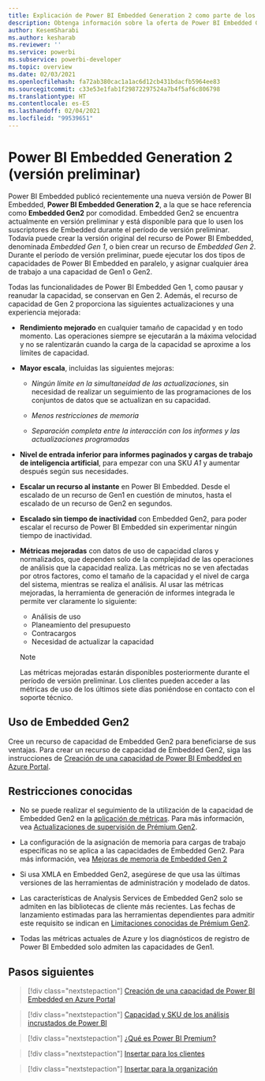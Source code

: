 ```yaml
---
title: Explicación de Power BI Embedded Generation 2 como parte de los análisis de Power BI Embedded
description: Obtenga información sobre la oferta de Power BI Embedded Generation 2 en los análisis de Power BI Embedded.
author: KesemSharabi
ms.author: kesharab
ms.reviewer: ''
ms.service: powerbi
ms.subservice: powerbi-developer
ms.topic: overview
ms.date: 02/03/2021
ms.openlocfilehash: fa72ab380cac1a1ac6d12cb431bdacfb5964ee83
ms.sourcegitcommit: c33e53e1fab1f29872297524a7b4f5af6c806798
ms.translationtype: HT
ms.contentlocale: es-ES
ms.lasthandoff: 02/04/2021
ms.locfileid: "99539651"
---
```

# <a name="power-bi-embedded-generation-2-preview"></a>Power BI Embedded Generation 2 (versión preliminar)

Power BI Embedded publicó recientemente una nueva versión de Power BI Embedded, **Power BI Embedded Generation 2**, a la que se hace referencia como **Embedded Gen2** por comodidad. Embedded Gen2 se encuentra actualmente en versión preliminar y está disponible para que lo usen los suscriptores de Embedded durante el período de versión preliminar. Todavía puede crear la versión original del recurso de Power BI Embedded, denominada *Embedded Gen 1*, o bien crear un recurso de *Embedded Gen 2*. Durante el período de versión preliminar, puede ejecutar los dos tipos de capacidades de Power BI Embedded en paralelo, y asignar cualquier área de trabajo a una capacidad de Gen1 o Gen2.

Todas las funcionalidades de Power BI Embedded Gen 1, como pausar y reanudar la capacidad, se conservan en Gen 2. Además, el recurso de capacidad de Gen 2 proporciona las siguientes actualizaciones y una experiencia mejorada:

* **Rendimiento mejorado** en cualquier tamaño de capacidad y en todo momento. Las operaciones siempre se ejecutarán a la máxima velocidad y no se ralentizarán cuando la carga de la capacidad se aproxime a los límites de capacidad.

* **Mayor escala**, incluidas las siguientes mejoras:

    * *Ningún límite en la simultaneidad de las actualizaciones*, sin necesidad de realizar un seguimiento de las programaciones de los conjuntos de datos que se actualizan en su capacidad.

    * *Menos restricciones de memoria*

    * *Separación completa entre la interacción con los informes y las actualizaciones programadas*

* **Nivel de entrada inferior para informes paginados y cargas de trabajo de inteligencia artificial**, para empezar con una SKU *A1* y aumentar después según sus necesidades.

* **Escalar un recurso al instante** en Power BI Embedded. Desde el escalado de un recurso de Gen1 en cuestión de minutos, hasta el escalado de un recurso de Gen2 en segundos.

* **Escalado sin tiempo de inactividad** con Embedded Gen2, para poder escalar el recurso de Power BI Embedded sin experimentar ningún tiempo de inactividad.

* **Métricas mejoradas** con datos de uso de capacidad claros y normalizados, que dependen solo de la complejidad de las operaciones de análisis que la capacidad realiza. Las métricas no se ven afectadas por otros factores, como el tamaño de la capacidad y el nivel de carga del sistema, mientras se realiza el análisis. Al usar las métricas mejoradas, la herramienta de generación de informes integrada le permite ver claramente lo siguiente:
    * Análisis de uso
    * Planeamiento del presupuesto
    * Contracargos
    * Necesidad de actualizar la capacidad

    >[!NOTE]
    >Las métricas mejoradas estarán disponibles posteriormente durante el período de versión preliminar. Los clientes pueden acceder a las métricas de uso de los últimos siete días poniéndose en contacto con el soporte técnico.

## <a name="using-embedded-gen2"></a>Uso de Embedded Gen2

Cree un recurso de capacidad de Embedded Gen2 para beneficiarse de sus ventajas. Para crear un recurso de capacidad de Embedded Gen2, siga las instrucciones de [Creación de una capacidad de Power BI Embedded en Azure Portal](azure-pbie-create-capacity.md).

## <a name="known-limitations"></a>Restricciones conocidas

* No se puede realizar el seguimiento de la utilización de la capacidad de Embedded Gen2 en la [aplicación de métricas](../../admin/service-admin-premium-monitor-capacity.md). Para más información, vea [Actualizaciones de supervisión de Prémium Gen2](../../admin/service-premium-what-is.md#updates-for-premium-gen2-preview-2).

* La configuración de la asignación de memoria para cargas de trabajo específicas no se aplica a las capacidades de Embedded Gen2. Para más información, vea [Mejoras de memoria de Embedded Gen 2](embedded-capacity.md#embedded-gen-2-memory-enhancements-preview)

* Si usa XMLA en Embedded Gen2, asegúrese de que usa las últimas versiones de las herramientas de administración y modelado de datos.

* Las características de Analysis Services de Embedded Gen2 solo se admiten en las bibliotecas de cliente más recientes. Las fechas de lanzamiento estimadas para las herramientas dependientes para admitir este requisito se indican en [Limitaciones conocidas de Prémium Gen2](../../admin/service-premium-what-is.md#known-limitations-in-premium-gen2).

* Todas las métricas actuales de Azure y los diagnósticos de registro de Power BI Embedded solo admiten las capacidades de Gen1.

## <a name="next-steps"></a>Pasos siguientes

> [!div class="nextstepaction"]
> [Creación de una capacidad de Power BI Embedded en Azure Portal](azure-pbie-create-capacity.md)

> [!div class="nextstepaction"]
> [Capacidad y SKU de los análisis incrustados de Power BI](embedded-capacity.md)

> [!div class="nextstepaction"]
> [¿Qué es Power BI Premium?](../../admin/service-premium-what-is.md)

> [!div class="nextstepaction"]
>[Insertar para los clientes](embed-sample-for-customers.md)

> [!div class="nextstepaction"]
>[Insertar para la organización](embed-sample-for-your-organization.md)